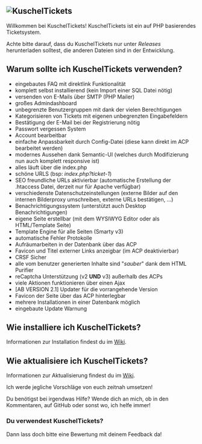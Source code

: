 ![KuschelTickets](https://user-images.githubusercontent.com/52657944/78670180-aafc7a00-78dd-11ea-9bd4-0c73d8b62c6b.png)
---

Willkommen bei KuschelTickets!
KuschelTickets ist ein auf PHP basierendes Ticketsystem.

Achte bitte darauf, dass du KuschelTickets nur unter _Releases_ herunterladen solltest, die anderen Dateien sind in der Entwicklung.

## Warum sollte ich KuschelTickets verwenden?

- eingebautes FAQ mit direktlink Funktionalität
- komplett selbst installierend (kein Import einer SQL Datei nötig)
- versenden von E-Mails über SMTP (PHP Mailer)
- großes Admindashboard
- unbegrenzte Benutzergruppen mit dank der vielen Berechtigungen
- Kategorisieren von Tickets mit eigenen unbegrenzten Eingabefeldern
- Bestätigung der E-Mail bei der Registrierung nötig
- Passwort vergessen System
- Account bearbeitbar
- einfache Anpassbarkeit durch Config-Datei (diese kann direkt im ACP bearbeitet werden)
- modernes Aussehen dank Semantic-UI (welches durch Modifizierung nun auch komplett responsive ist)
- alles läuft über die index.php
- schöne URLS (bsp: *index.php?ticket-1*)
- SEO freundliche URLs aktivierbar (automatische Erstellung der .htaccess Datei, derzeit nur für Apache verfügbar)
- verschiedenste Datenschutzeinstellungen (externe Bilder auf den internen Bilderproxy umschreiben, externe URLs bestätigen, ...)
- Benachrichtigungssystem (unterstützt auch Desktop Benachrichtigungen)
- eigene Seite erstellbar (mit dem WYSIWYG Editor oder als HTML/Template Seite)
- Template Engine für alle Seiten (Smarty v3)
- automatische Fehler Protokolle
- Aufräumarbeiten in der Datenbank über das ACP
- Favicon und Titel externer Links anzeigbar (im ACP deaktivierbar)
- CRSF Sicher
- alle vom benutzer generierten Inhalte sind "*sauber*" dank dem HTML Purifier
- reCaptcha Unterstützung (v2 **UND** v3) außerhalb des ACPs
- viele Aktionen funktionieren über einen Ajax
- [AB VERSION 2.1] Updater für die vorrangehende Version
- Favicon der Seite über das ACP hinterlegbar
- mehrere Installationen in einer Datenbank möglich
- eingebaute Update Warnung


## Wie installiere ich KuschelTickets?
Informationen zur Installation findest du im [Wiki](https://github.com/Kuschel-Swein/KuschelTickets/wiki/Wie-installiere-ich-KuschelTickets%3F).


## Wie aktualisiere ich KuschelTickets?
Informationen zur Aktualisierung findest du im [Wiki](https://github.com/Kuschel-Swein/KuschelTickets/wiki/Wie-aktualisiere-ich-KuschelTickets%3F).



Ich werde jegliche Vorschläge von euch zeitnah umsetzen!

Du benötigst bei irgendwas Hilfe? Wende dich an mich, ob in den Kommentaren, auf GitHub oder sonst wo, ich helfe immer!

### Du verwendest KuschelTickets?
Dann lass doch bitte eine Bewertung mit deinem Feedback da!